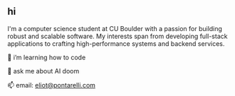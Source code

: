 ## hi
I'm a computer science student at CU Boulder with a passion for building robust and scalable software. My interests span from developing full-stack applications to crafting high-performance systems and backend services.

🌱 i’m learning how to code

💬 ask me about AI doom

📫 email: eliot@pontarelli.com
